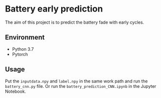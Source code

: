 # Battery early prediction

The aim of this project is to predict the battery fade with early cycles.

## Environment

- Python 3.7
- Pytorch


## Usage

Put the `inputdata.npy` and `label.npy` in the same work path and run the `battery_cnn.py` file.
Or run the `battery_prediction_CNN.ipynb` in the Jupyter Notebook.
